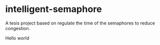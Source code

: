 # intelligent-semaphore
A tesis project based on regulate the time of the semaphores to reduce congestion.

Hello world